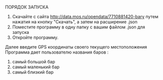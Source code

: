   ПОРЯДОК ЗАПУСКА
1. Скачайте с сайта http://data.mos.ru/opendata/7710881420-bary путем нажатия на кнопку "Скачать", а затем на расширение .json
2. Поместите программу в одну папку с вашим файлом .json для запуска
3. Откройте программу.


Далее введите GPS координаты своего текущего местоположения
 Программа дает пользователю названия баров :
  1. самый большой бар
  2. самый маленький бар
  3. самый близкий бар 

